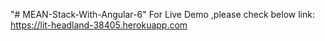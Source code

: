 "# MEAN-Stack-With-Angular-6" 
For Live Demo ,please check below link:
https://lit-headland-38405.herokuapp.com
